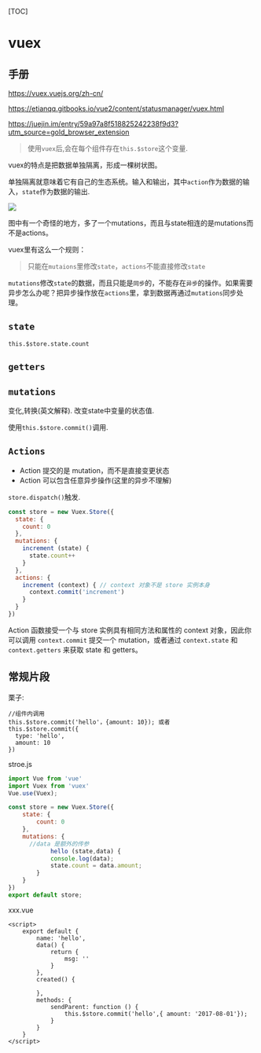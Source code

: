 [TOC]

# vuex

## 手册

 https://vuex.vuejs.org/zh-cn/

https://etianqq.gitbooks.io/vue2/content/statusmanager/vuex.html

https://juejin.im/entry/59a97a8f518825242238f9d3?utm_source=gold_browser_extension

> 使用`vuex`后,会在每个组件存在`this.$store`这个变量.

vuex的特点是把数据单独隔离，形成一棵树状图。

单独隔离就意味着它有自己的生态系统。输入和输出，其中`action`作为数据的输入，`state`作为数据的输出.

![](https://ws2.sinaimg.cn/large/006tKfTcly1fj6cfeh9jgj30yi0nwdgf.jpg)

图中有一个奇怪的地方，多了一个mutations，而且与state相连的是mutations而不是actions。

vuex里有这么一个规则：

> 只能在`mutaions`里修改`state`，`actions`不能直接修改`state`

`mutations`修改`state`的数据，而且只能是`同步`的，不能存在`异步`的操作。如果需要异步怎么办呢？把异步操作放在`actions`里，拿到数据再通过`mutations`同步处理。

## `state`

`this.$store.state.count`

## `getters`

## `mutations`

变化,转换(英文解释). 改变state中变量的状态值. 

使用`this.$store.commit()`调用.



## `Actions`

- Action 提交的是 mutation，而不是直接变更状态
- Action 可以包含任意异步操作(这里的异步不理解)

`store.dispatch()`触发.

```js
const store = new Vuex.Store({
  state: {
    count: 0
  },
  mutations: {
    increment (state) {
      state.count++
    }
  },
  actions: {
    increment (context) { // context 对象不是 store 实例本身
      context.commit('increment')
    }
  }
})
```

Action 函数接受一个与 store 实例具有相同方法和属性的 context 对象，因此你可以调用 `context.commit` 提交一个 mutation，或者通过 `context.state` 和 `context.getters` 来获取 state 和 getters。









## 常规片段

栗子:

```vue
//组件内调用
this.$store.commit('hello'，{amount: 10}); 或者
this.$store.commit({
  type: 'hello',
  amount: 10
})
```





stroe.js

```js
import Vue from 'vue'
import Vuex from 'vuex'
Vue.use(Vuex);

const store = new Vuex.Store({
    state: {
        count: 0
    },
    mutations: {
      //data 是额外的传参
            hello (state,data) {
            console.log(data);
            state.count = data.amount;
        }
    }
})
export default store;
```



xxx.vue

```vue
<script>
    export default {
        name: 'hello',
        data() {
            return {
                msg: ''
            }
        },
        created() {

        },
        methods: {
            sendParent: function () {
                this.$store.commit('hello',{ amount: '2017-08-01'});
            }
        }
    }
</script>
```




